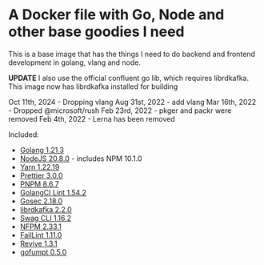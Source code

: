 # A Docker file with Go, Node and other base goodies I need

This is a base image that has the things I need to do backend and frontend development in golang, vlang and node.

**UPDATE** I also use the official confluent go lib, which requires librdkafka. This image now has librdkafka installed for building

Oct 11th, 2024 - Dropping vlang
Aug 31st, 2022 - add vlang
Mar 16th, 2022 - Dropped @microsoft/rush
Feb 23rd, 2022 - pkger and packr were removed
Feb 4th, 2022 - Lerna has been removed

Included:

- [Golang 1.21.3](https://golang.org/dl/)
- [NodeJS 20.8.0](https://nodejs.org/en/download/current/) - includes NPM 10.1.0
- [Yarn 1.22.19](https://www.npmjs.com/package/yarn)
- [Prettier 3.0.0](https://www.npmjs.com/package/prettier)
- [PNPM 8.6.7](https://www.npmjs.com/package/pnpm)
- [GolangCI Lint 1.54.2](https://github.com/golangci/golangci-lint)
- [Gosec 2.18.0](https://github.com/securego/gosec)
- [librdkafka 2.2.0](https://github.com/edenhill/librdkafka)
- [Swag CLI 1.16.2](https://github.com/swaggo/swag)
- [NFPM 2.33.1](https://github.com/goreleaser/nfpm)
- [FailLint 1.11.0](https://github.com/fatih/faillint)
- [Revive 1.3.1](https://github.com/mgechev/revive)
- [gofumpt 0.5.0](https://github.com/mvdan/gofumpt)
